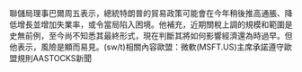 聯儲局理事巴爾周五表示，總統特朗普的貿易政策可能會在今年稍後推高通脹、降低增長並增加失業率，或令當局陷入困境。他補充，近期關稅上調的規模和範圍是史無前例，至今尚不知悉其最終形式，現在判斷其將如何影響經濟還為時過早。但他表示，風險是顯而易見。(sw/t)相關內容歐盟：微軟(MSFT.US)主席承諾遵守歐盟規則AASTOCKS新聞